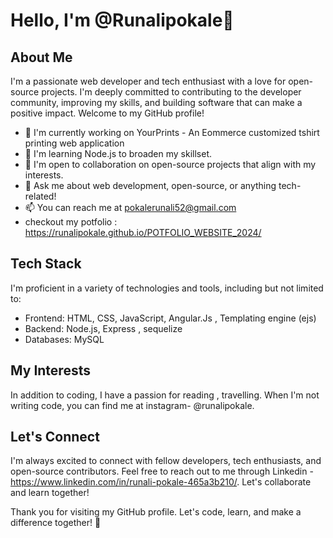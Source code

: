 # Hello, I'm @Runalipokale👋

## About Me

I'm a passionate web developer and tech enthusiast with a love for open-source projects. I'm deeply committed to contributing to the developer community, improving my skills, and building software that can make a positive impact. Welcome to my GitHub profile!

- 🔭 I'm currently working on YourPrints - An Eommerce customized tshirt printing web application 
- 🌱 I'm learning Node.js to broaden my skillset.
- 👯 I'm open to collaboration on open-source projects that align with my interests.
- 💬 Ask me about web development, open-source, or anything tech-related!
- 📫 You can reach me at pokalerunali52@gmail.com
- checkout my potfolio : https://runalipokale.github.io/POTFOLIO_WEBSITE_2024/
## Tech Stack

I'm proficient in a variety of technologies and tools, including but not limited to:

- Frontend: HTML, CSS, JavaScript, Angular.Js , Templating engine (ejs)
- Backend: Node.js, Express , sequelize
- Databases: MySQL

## My Interests

In addition to coding, I have a passion for reading , travelling. When I'm not writing code, you can find me at instagram- @runalipokale.

## Let's Connect

I'm always excited to connect with fellow developers, tech enthusiasts, and open-source contributors. Feel free to reach out to me through Linkedin - https://www.linkedin.com/in/runali-pokale-465a3b210/. Let's collaborate and learn together!

Thank you for visiting my GitHub profile. Let's code, learn, and make a difference together! 🚀
